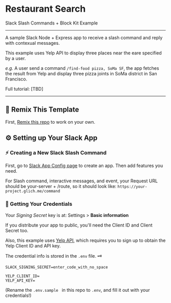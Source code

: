 # Restaurant Search 
Slack Slash Commands + Block Kit Example

---

A sample Slack Node + Express app to receive a slash command and reply with contexual messages.

This example uses Yelp API to display three places near the eare specified by a user.

*e.g.* A user send a command `/find-food pizza, SoMa SF`, the app fetches the result from Yelp and display three pizza joints in SoMa district in San Francisco.


Full tutorial: [TBD]

---

## :flags: Remix This Template

First, [Remix this repo](https://glitch.com/edit/#!/remix/slash-blockkit) to work on your own.

## :gear: Setting up Your Slack App

### :zap: Creating a New Slack Slash Command

First, go to [Slack App Config page](https://api.slack.com/apps) to create an app.
Then add features you need.

For Slash command, interactive messages, and event, your Request URL should be your-server + /route, so it should look like:
`https://your-project.glich.me/command`


### :key: Getting Your Credentials

Your *Signing Secret* key is at: 
Settings > **Basic information**

If you distribute your app to public, you'll need the Client ID and Client Secret too.

Also, this example uses [Yelp API](https://www.yelp.com/developers), which requires you to sign up to obtain the Yelp Client ID and API key.


The credential info is stored in the `.env` file. 🗝
```
SLACK_SIGNING_SECRET=enter_code_with_no_space

YELP_CLIENT_ID=
YELP_API_KEY=
```

(Rename the `.env.sample ` in this repo to `.env`, and fill it out with your credentials!)

